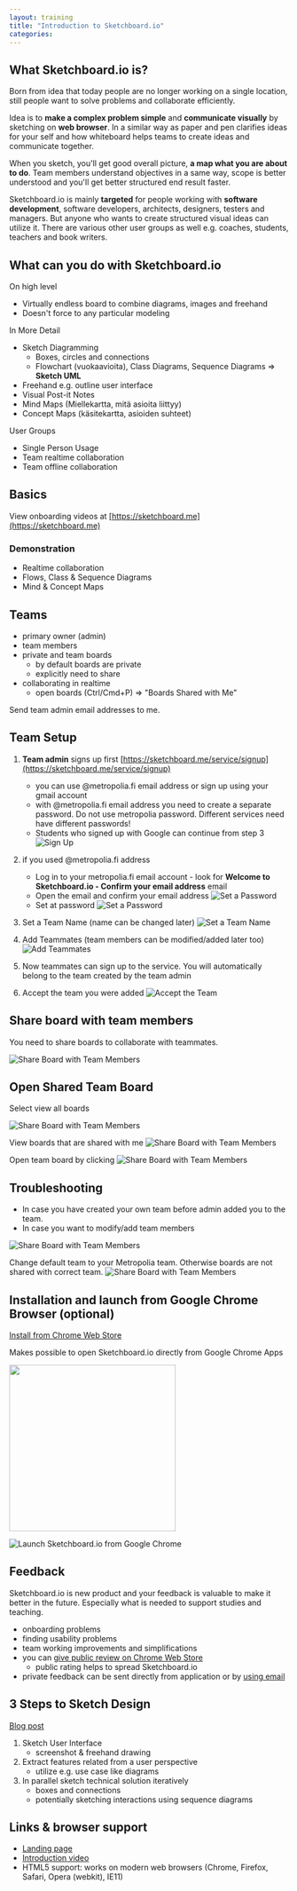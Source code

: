 ```yaml
---
layout: training
title: "Introduction to Sketchboard.io"
categories: 
---
```



What Sketchboard.io is?
-----------------------

Born from idea that today people are no longer working on a single location, still people want to solve problems and collaborate efficiently.

Idea is to **make a complex problem simple** and **communicate visually** by sketching on **web browser**. In a similar way as paper and pen  clarifies ideas for your self and how whiteboard helps teams to create ideas and communicate together.

When you sketch, you'll get good overall picture, **a map what you are about to do**. Team members understand objectives in a same way, scope is better understood and you'll get better structured end result faster.

Sketchboard.io is mainly **targeted** for people working with **software development**, software developers, architects, designers, testers and managers. But anyone who wants to create structured visual ideas can utilize it. There are various other user groups as well e.g. coaches, students, teachers and book writers.


What can you do with Sketchboard.io
-----------------------------------

On high level

- Virtually endless board to combine diagrams, images and freehand
- Doesn't force to any particular modeling

In More Detail

- Sketch Diagramming
	- Boxes, circles and connections
	- Flowchart (vuokaavioita), Class Diagrams, Sequence Diagrams => **Sketch UML**
- Freehand e.g. outline user interface
- Visual Post-it Notes
- Mind Maps (Miellekartta, mitä asioita liittyy)
- Concept Maps (käsitekartta, asioiden suhteet)

User Groups

- Single Person Usage
- Team realtime collaboration
- Team offline collaboration


Basics
------

View onboarding videos at [https://sketchboard.me](https://sketchboard.me)

### Demonstration

- Realtime collaboration
- Flows, Class & Sequence Diagrams
- Mind & Concept Maps


Teams
-----

- primary owner (admin)
- team members
- private and team boards
	- by default boards are private
	- explicitly need to share
- collaborating in realtime
	- open boards (Ctrl/Cmd+P) => "Boards Shared with Me"

Send team admin email addresses to me.

Team Setup
----------

1. **Team admin** signs up first [https://sketchboard.me/service/signup](https://sketchboard.me/service/signup)
	- you can use @metropolia.fi email address or sign up using your gmail account
	- with @metropolia.fi email address you need to create a separate password. Do not use metropolia password. Different services need have different passwords!
	- Students who signed up with Google can continue from step 3
![Sign Up](/training/images/signup.png)
2. if you used @metropolia.fi address
	- Log in to your metropolia.fi email account - look for **Welcome to Sketchboard.io - Confirm your email address** email
	- Open the email and confirm your email address
![Set a Password](/training/images/confirmationemail.png)
	- Set at password
![Set a Password](/training/images/setpassword.png)

3. Set a Team Name (name can be changed later)
![Set a Team Name](/training/images/teamname.png)
4. Add Teammates (team members can be modified/added later too)
![Add Teammates](/training/images/addteammates.png)
5. Now teammates can sign up to the service. You will automatically belong to the team created by the team admin
6. Accept the team you were added
![Accept the Team](/training/images/acceptteam.png)

## Share board with team members

You need to share boards to collaborate with teammates.

![Share Board with Team Members](/training/images/shareboard.png)

## Open Shared Team Board

Select view all boards

![Share Board with Team Members](/training/images/boards.png)

View boards that are shared with me
![Share Board with Team Members](/training/images/boardssharedwithme.png)

Open team board by clicking
![Share Board with Team Members](/training/images/sharedboards.png)

## Troubleshooting

- In case you have created your own team before admin added you to the team.
- In case you want to modify/add team members

![Share Board with Team Members](/training/images/teamsmenu.png)

Change default team to your Metropolia team. Otherwise boards are not shared with correct team.
![Share Board with Team Members](/training/images/setdefaultteam.png)


Installation and launch from Google Chrome Browser (optional)
------------------------------------------------

[Install from Chrome Web Store](https://chrome.google.com/webstore/detail/sketchboardio/bgafhjpdkfjfmmjbebbdckolonomaoil)

Makes possible to open Sketchboard.io directly from Google Chrome Apps

<img src="/training/images/chrome-apps.png" width="300">

<!-- <img src="/training/images/launch-from-google-chrome.png" width="500"> -->
![Launch Sketchboard.io from Google Chrome](/training/images/launch-from-google-chrome.png)


Feedback
--------

Sketchboard.io is new product and your feedback is valuable to make it better in the future. Especially what is needed to support studies and teaching.

- onboarding problems
- finding usability problems
- team working improvements and simplifications
- you can [give public review on Chrome Web Store](https://chrome.google.com/webstore/detail/sketchboardio/bgafhjpdkfjfmmjbebbdckolonomaoil/reviews)
	- public rating helps to spread Sketchboard.io
- private feedback can be sent directly from application or by <a href="mailto:info@sketchboard.me">using email</a>


3 Steps to Sketch Design
------------------------

[Blog post](http://sketchboard.io/blog/2014/07/16/3-steps-to-sketch-design.html)

1. Sketch User Interface
	- screenshot & freehand drawing
2. Extract features related from a user perspective
	- utilize e.g. use case like diagrams
3. In parallel sketch technical solution iteratively
	- boxes and connections
	- potentially sketching interactions using sequence diagrams


Links & browser support
-----------------------

- [Landing page](http://sketchboard.io)
- [Introduction video](http://youtu.be/ztQ2QkEmFqg)
- HTML5 support: works on modern web browsers (Chrome, Firefox, Safari, Opera (webkit), IE11)
